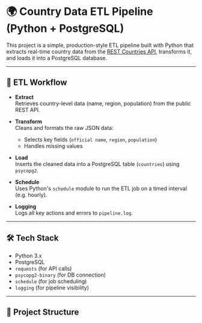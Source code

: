 # 🌍 Country Data ETL Pipeline (Python + PostgreSQL)

This project is a simple, production-style ETL pipeline built with Python that extracts real-time country data from the [REST Countries API](https://restcountries.com), transforms it, and loads it into a PostgreSQL database.

---

## 🔄 ETL Workflow

- **Extract**  
  Retrieves country-level data (name, region, population) from the public REST API.

- **Transform**  
  Cleans and formats the raw JSON data:
  - Selects key fields (`official name`, `region`, `population`)
  - Handles missing values

- **Load**  
  Inserts the cleaned data into a PostgreSQL table (`countries`) using `psycopg2`.

- **Schedule**  
  Uses Python's `schedule` module to run the ETL job on a timed interval (e.g. hourly).

- **Logging**  
  Logs all key actions and errors to `pipeline.log`.

---

## 🛠️ Tech Stack

- Python 3.x  
- PostgreSQL  
- `requests` (for API calls)  
- `psycopg2-binary` (for DB connection)  
- `schedule` (for job scheduling)  
- `logging` (for pipeline visibility)

---

## 📂 Project Structure
